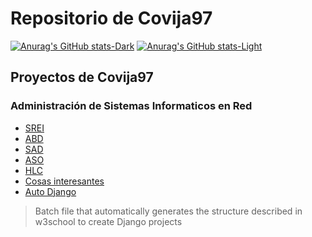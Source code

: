 # Repositorio de Covija97

[![Anurag's GitHub stats-Dark](https://github-readme-stats.vercel.app/api?username=Covija97&show_icons=true&theme=nord#gh-dark-mode-only)](https://github.com/anuraghazra/github-readme-stats#gh-dark-mode-only)
[![Anurag's GitHub stats-Light](https://github-readme-stats.vercel.app/api?username=Covija97&show_icons=true&theme=default#gh-light-mode-only)](https://github.com/anuraghazra/github-readme-stats#gh-light-mode-only)

## Proyectos de Covija97

### Administración de Sistemas Informaticos en Red

- [SREI](https://github.com/jcorvid509/SREI/blob/main/README.md)
- [ABD](https://github.com/jcorvid509/ABD)
- [SAD](https://github.com/jcorvid509/SAD)
- [ASO](https://github.com/jcorvid509/ASO)
- [HLC](https://github.com/jcorvid509/HLC)
- [Cosas interesantes](https://github.com/jcorvid509/Cosas)
- [Auto Django](https://github.com/Covija97/autoDjango)
> Batch file that automatically generates the structure described in w3school to create Django projects
